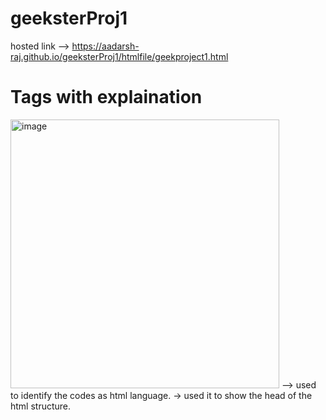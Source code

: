 # geeksterProj1
hosted link --> https://aadarsh-raj.github.io/geeksterProj1/htmlfile/geekproject1.html
# Tags with explaination


<img width="430" alt="image" src="https://github.com/Aadarsh-Raj/geeksterProj1/assets/74525154/c25988d9-7dd3-4a54-8023-5a351707b708">


<!doctype html> --> used to identify the codes as html language.
<head> -> used it to show the head of the html structure.
<title> -> used to give the title of the html page.

<img width="466" alt="image" src="https://github.com/Aadarsh-Raj/geeksterProj1/assets/74525154/40bb68c7-182a-4eec-8c6b-5756550dbc1b">


<div> -> used it like as container in which some elements are presents.
<h1> -> used it for heading in the container.
<p> -> used it to set content as the paragraph.

<img width="425" alt="image" src="https://github.com/Aadarsh-Raj/geeksterProj1/assets/74525154/88d754f9-cf67-44ff-85cf-ba6189e5455c">



<hr> -> used it to give a horizontal line after container or as required to the project.
ol -> used it to list items as rank or in increasing order.
ul -> used it to list items without ranking.
li -> used it for list an item.


<img width="449" alt="image" src="https://github.com/Aadarsh-Raj/geeksterProj1/assets/74525154/f2dae26a-8d23-4598-b94c-9f0bba96a12e">


<dl> -> used to list the descpriptions.
<dd> -> used for definition description 
<dt> -> used to specify the description list.


<img width="224" alt="image" src="https://github.com/Aadarsh-Raj/geeksterProj1/assets/74525154/9896ac5a-300c-4220-ab0d-5c62c9a7af0a">


<pre> -> it is used for preformatted text.

